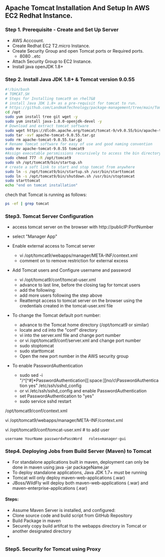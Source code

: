 ## Apache Tomcat Installation And Setup In AWS EC2 Redhat Instance.
### Step 1. Prerequisite - Create and Set Up Server
+ AWS Acccount.
+ Create Redhat EC2 T2.micro Instance.
+ Create Security Group and open Tomcat ports or Required ports.
   + 8080 ..etc
+ Attach Security Group to EC2 Instance.
+ Install java openJDK 1.8+

### Step 2. Install Java JDK 1.8+ & Tomcat version 9.0.55

``` sh
#!/bin/bash
# TOMCAT.SH
# Steps for Installing tomcat9 on rhel7&8
# install Java JDK 1.8+ as a pre-requisit for tomcat to run.
# https://github.com/LandmakTechnology/package-management/tree/main/Tomcat-installation
cd /opt 
sudo yum install tree git wget -y
sudo yum install java-1.8.0-openjdk-devel -y
# Download and extract tomcat software
sudo wget https://dlcdn.apache.org/tomcat/tomcat-9/v9.0.55/bin/apache-tomcat-9.0.55.tar.gz
sudo tar -xvf apache-tomcat-9.0.55.tar.gz
sudo rm apache-tomcat-9.0.55.tar.gz
# Rename Tomcat software for easy of use and good naming convention
sudo mv apache-tomcat-9.0.55 tomcat9
#Assign executable persmissions recursively to access the bin directory
sudo chmod 777 -R /opt/tomcat9
sudo sh /opt/tomcat9/bin/startup.sh
# create a soft link to start and stop tomcat from anywhere 
sudo ln -s /opt/tomcat9/bin/startup.sh /usr/bin/starttomcat
sudo ln -s /opt/tomcat9/bin/shutdown.sh /usr/bin/stoptomcat
sudo starttomcat
echo "end on tomcat installation"
```
chech that Tomcat is running  as follows:
```sh
ps -ef | grep tomcat
```

### Step3. Tomcat Server Configuration 

+ access tomcat server on the browser with http://publicIP:PortNumber
+ select "Manager App"
+ Enable external access to Tomcat server 
   + vi /opt/tomcat9/webapps/manager/META-INF/context.xml
   + comment on <Valve className...> to remove restriction for external excess
+ Add Tomcat users and Configure username and password
   + vi /opt/tomcat9/conf/tomcat-user.xml
   + advance to last line, before the closing tag for tomcat users
   + add the following: <user username="Osazee" password="admin" roles="manager-gui,admin-gui,manager-scipt"/>
   + add more users following the step above
   + Reattempt access to tomcat server on the browser using the credentials created in the tomcat-user.xml file
+ To change the Tomcat default port number:
   + advance to the Tomcat home directory (/opt/tomcat9 or similar)
   + locate and cd into the "conf" directory
   + vi into the server.xml file and change port number
   + or vi /opt/tomcat9/conf/server.xml and change port number
   + sudo stoptomcat
   + sudo starttomcat
   + Open the new port number in the AWS security group
  
+ To enable PasswordAuthentication 
   + sudo sed -i "/^[^#]*PasswordAuthentication[[:space:]]no/c\PasswordAuthentication yes" /etc/ssh/sshd_config
   + or vi /etc/ssh/sshd_config and enable PasswordAuthentication
   + set PasswordAuthentication to "yes"
   + sudo service sshd restart 
  
  

	
	

/opt/tomcat9/conf/context.xml

 vi /opt/tomcat9/webapps/manager/META-INF/context.xml
  
  vi /opt/tomcat9/conf/tomcat-user.xml  # to add user
  
	
	username YourName password=PassWord   roles=manager-gui

### Step4. Deploying Jobs from Build Server (Maven) to Tomcat
+ For standalone applications built in maven, deployment can only be done in maven using java -jar packageName.jar
+ To deploy standalone applications, Java JDK 1.7+ must be running
+ Tomcat will only deploy maven-web-applications (.war)
+ JBoss/WildFly will deploy both maven-web-applications (.war) and maven-enterprise-applications (.ear)

#### Steps:
 + Assume Maven Server is installed, and configured:
 + Clone source code and build script from GitHub Repository
 + Build Package in maven 
 + Securely copy build artifcat to the webapps directory in Tomcat or another designated directory
 + 



### Step5. Security for Tomcat using Proxy

	
